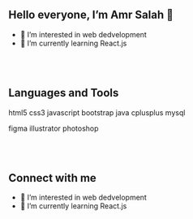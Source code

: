   ## Hello everyone, I’m Amr Salah 👋 ##
- 👀 I’m interested in web dedvelopment
- 🌱 I’m currently learning React.js			
              						   
 <br />
 <br />
 
 ## Languages and Tools  ##

html5   css3   javascript   bootstrap   java   cplusplus   mysql

figma   illustrator   photoshop

 <br />
 <br />
 
 ## Connect with me  ##
- 👀 I’m interested in web dedvelopment
- 🌱 I’m currently learning React.js


<!---
amrsalah19/amrsalah19 is a ✨ special ✨ repository because its `README.md` (this file) appears on your GitHub profile.
You can click the Preview link to take a look at your changes.
--->
